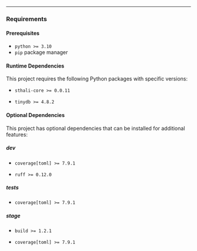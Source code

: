 
---

### Requirements

#### Prerequisites
- `python >= 3.10`
- `pip` package manager

#### Runtime Dependencies
This project requires the following Python packages with specific versions:

- `sthali-core >= 0.0.11`

- `tinydb >= 4.8.2`



#### Optional Dependencies
This project has optional dependencies that can be installed for additional features:

##### dev

- `coverage[toml] >= 7.9.1`

- `ruff >= 0.12.0`


##### tests

- `coverage[toml] >= 7.9.1`


##### stage

- `build >= 1.2.1`

- `coverage[toml] >= 7.9.1`


